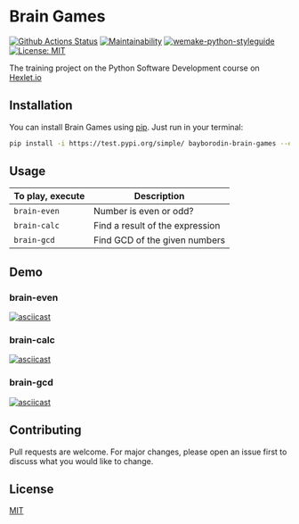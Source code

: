 # Brain Games
[![Github Actions Status](https://github.com/bayborodin/python-project-lvl1/workflows/Python%20CI/badge.svg)](https://github.com/bayborodin/python-project-lvl1/actions)
[![Maintainability](https://api.codeclimate.com/v1/badges/a4bb2bcb4ba0d791eb18/maintainability)](https://codeclimate.com/github/bayborodin/python-project-lvl1/maintainability)
[![wemake-python-styleguide](https://img.shields.io/badge/style-wemake-000000.svg)](https://github.com/wemake-services/wemake-python-styleguide)
[![License: MIT](https://img.shields.io/badge/License-MIT-yellow.svg)](https://opensource.org/licenses/MIT)

The training project on the Python Software Development course on [Hexlet.io](https://ru.hexlet.io/professions/python/projects/49)

## Installation
You can install Brain Games using [pip](https://pip.pypa.io/en/stable/). Just run in your terminal:
```bash
pip install -i https://test.pypi.org/simple/ bayborodin-brain-games --extra-index-url https://pypi.org/simple
```

## Usage
| To play, execute    | Description |
| -----------------   | ----------- |
| ```brain-even```    | Number is even or odd? |
| ```brain-calc```    | Find a result of the expression |
| ```brain-gcd```     | Find GCD of the given numbers |

## Demo

### brain-even
[![asciicast](https://asciinema.org/a/358601.svg)](https://asciinema.org/a/358601)

### brain-calc
[![asciicast](https://asciinema.org/a/358837.svg)](https://asciinema.org/a/358837)

### brain-gcd
[![asciicast](https://asciinema.org/a/359111.svg)](https://asciinema.org/a/359111)

## Contributing
Pull requests are welcome. For major changes, please open an issue first to discuss what you would like to change.


## License
[MIT](https://choosealicense.com/licenses/mit/)
